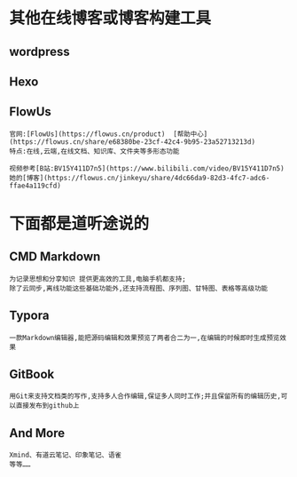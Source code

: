 
# 其他在线博客或博客构建工具

## wordpress

## Hexo

## FlowUs
    官网:[FlowUs](https://flowus.cn/product)  [帮助中心](https://flowus.cn/share/e68380be-23cf-42c4-9b95-23a52713213d)
    特点:在线,云端,在线文档、知识库、文件夹等多形态功能

    视频参考[B站:BV15Y411D7n5](https://www.bilibili.com/video/BV15Y411D7n5)
    她的[博客](https://flowus.cn/jinkeyu/share/4dc66da9-82d3-4fc7-adc6-ffae4a119cfd)


# 下面都是道听途说的

## CMD Markdown
    为记录思想和分享知识 提供更高效的工具,电脑手机都支持;
    除了云同步,离线功能这些基础功能外,还支持流程图、序列图、甘特图、表格等高级功能

## Typora
    一款Markdown编辑器,能把源码编辑和效果预览了两者合二为一,在编辑的时候即时生成预览效果

## GitBook
    用Git来支持文档类的写作,支持多人合作编辑,保证多人同时工作;并且保留所有的编辑历史,可以直接发布到github上

## And More
    Xmind、有道云笔记、印象笔记、语雀
    等等……